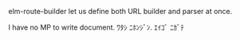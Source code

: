 elm-route-builder let us define both URL builder and parser at once.

I have no MP to write document. ﾜﾀｼ ﾆﾎﾝｼﾞﾝ. ｴｲｺﾞ ﾆｶﾞﾃ
